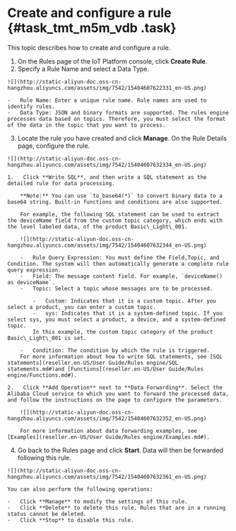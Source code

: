 # Create and configure a rule {#task_tmt_m5m_vdb .task}

This topic describes how to create and configure a rule.

1.   On the Rules page of the IoT Platform console, click **Create Rule**. 
2.   Specify a Rule Name and select a Data Type. 

    ![](http://static-aliyun-doc.oss-cn-hangzhou.aliyuncs.com/assets/img/7542/15404607622331_en-US.png)

    -   Rule Name: Enter a unique rule name. Rule names are used to identify rules.
    -   Data Type: JSON and binary formats are supported. The rules engine processes data based on topics. Therefore, you must select the format of the data in the topic that you want to process.
3.   Locate the rule you have created and click **Manage**. On the Rule Details page, configure the rule. 

    ![](http://static-aliyun-doc.oss-cn-hangzhou.aliyuncs.com/assets/img/7542/15404607632334_en-US.png)

    1.   Click **Write SQL**, and then write a SQL statement as the detailed rule for data processing. 

        **Note:** You can use `to_base64(*)` to convert binary data to a base64 string. Built-in functions and conditions are also supported.

        For example, the following SQL statement can be used to extract the deviceName field from the custom topic category, which ends with the level labeled data, of the product Basic\_Light\_001.

        ![](http://static-aliyun-doc.oss-cn-hangzhou.aliyuncs.com/assets/img/7542/15404607632344_en-US.png)

        -   Rule Query Expression: You must define the Field,Topic, and Condition. The system will then automatically generate a complete rule query expression.
        -   Field: The message content field. For example, `deviceName() as deviceName`.
        -   Topic: Select a topic whose messages are to be processed.

            -   Custom: Indicates that it is a custom topic. After you select a product, you can enter a custom topic.
            -   sys: Indicates that it is a system-defined topic. If you select sys, you must select a product, a device, and a system-defined topic.
            In this example, the custom topic category of the product Basic\_Light\_001 is set.

        -   Condition: The condition by which the rule is triggered.
        For more information about how to write SQL statements, see [SQL statements](reseller.en-US/User Guide/Rules engine/SQL statements.md#)and [Functions](reseller.en-US/User Guide/Rules engine/Functions.md#).

    2.   Click **Add Operation** next to **Data Forwarding**. Select the Alibaba Cloud service to which you want to forward the processed data, and follow the instructions on the page to configure the parameters. 

        ![](http://static-aliyun-doc.oss-cn-hangzhou.aliyuncs.com/assets/img/7542/15404607632352_en-US.png)

        For more information about data forwarding examples, see [Examples](reseller.en-US/User Guide/Rules engine/Examples.md#).

4.   Go back to the Rules page and click **Start**. Data will then be forwarded following this rule. 

    ![](http://static-aliyun-doc.oss-cn-hangzhou.aliyuncs.com/assets/img/7542/15404607632361_en-US.png)

    You can also perform the following operations:

    -   Click **Manage** to modify the settings of this rule.
    -   Click **Delete** to delete this rule. Rules that are in a running status cannot be deleted.
    -   Click **Stop** to disable this rule.

